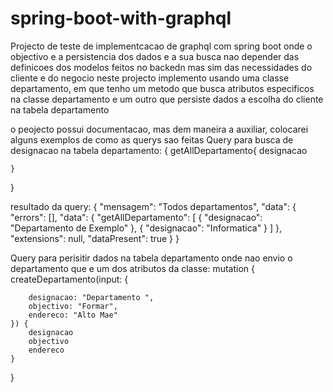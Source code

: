 # spring-boot-with-graphql

Projecto de teste de implementcacao de graphql com spring boot
onde o objectivo e a persistencia dos dados e a sua busca nao depender das definicoes dos modelos feitos no backedn mas sim das necessidades do cliente e do negocio
neste projecto implemento usando uma classe departamento, em que tenho um metodo que busca atributos especificos na classe departamento e um outro que persiste dados a escolha do cliente na tabela departamento

o peojecto possui documentacao, mas dem maneira a auxiliar, colocarei alguns exemplos de como as querys sao feitas
Query para busca de designacao na tabela departamento:
{
    getAllDepartamento{
        designacao
      
    }
}

resultado da query:
{
  "mensagem": "Todos departamentos",
  "data": {
    "errors": [],
    "data": {
      "getAllDepartamento": [
       {
          "designacao": "Departamento de Exemplo"
        },
        {
          "designacao": "Informatica"
        }
      ]
    },
    "extensions": null,
    "dataPresent": true
  }
}


Query para perisitir dados na tabela departamento onde nao envio o departamento que e um dos atributos da classe:
mutation {
    createDepartamento(input: {
    
        designacao: "Departamento ",
        objectivo: "Formar",
        endereco: "Alto Mae"
    }) {
        designacao
        objectivo
        endereco
    }
}
